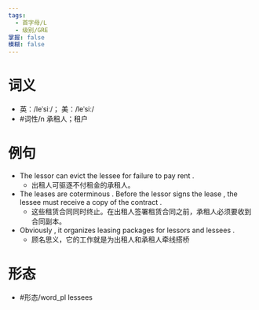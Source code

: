 ```yaml
---
tags:
  - 首字母/L
  - 级别/GRE
掌握: false
模糊: false
---
```

# 词义
- 英：/leˈsiː/； 美：/leˈsiː/
- #词性/n  承租人；租户
# 例句
- The lessor can evict the lessee for failure to pay rent .
	- 出租人可驱逐不付租金的承租人。
- The leases are coterminous . Before the lessor signs the lease , the lessee must receive a copy of the contract .
	- 这些租赁合同同时终止。在出租人签署租赁合同之前，承租人必须要收到合同副本。
- Obviously , it organizes leasing packages for lessors and lessees .
	- 顾名思义，它的工作就是为出租人和承租人牵线搭桥
# 形态
- #形态/word_pl lessees
